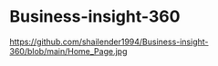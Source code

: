 # Business-insight-360
https://github.com/shailender1994/Business-insight-360/blob/main/Home_Page.jpg
